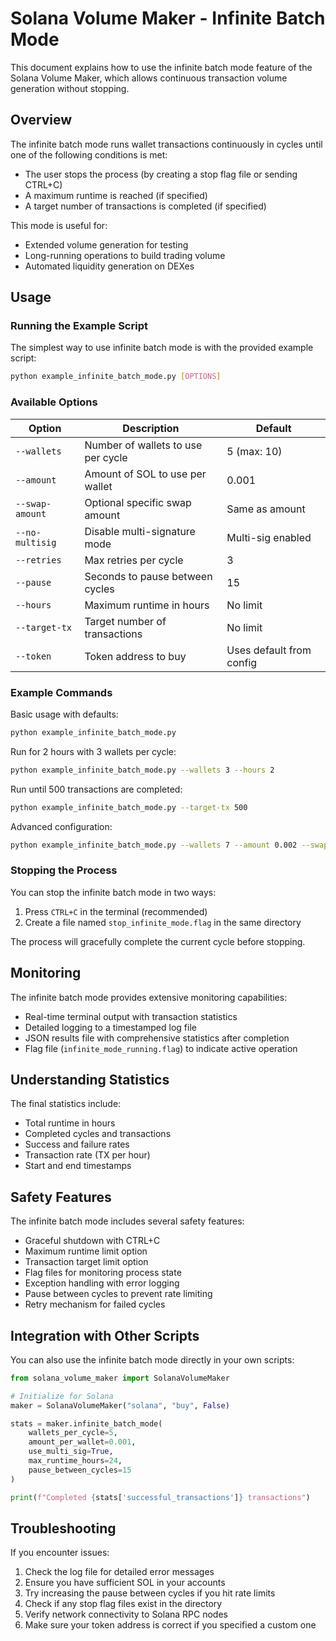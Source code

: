 # Solana Volume Maker - Infinite Batch Mode

This document explains how to use the infinite batch mode feature of the Solana Volume Maker, which allows continuous transaction volume generation without stopping.

## Overview

The infinite batch mode runs wallet transactions continuously in cycles until one of the following conditions is met:
- The user stops the process (by creating a stop flag file or sending CTRL+C)
- A maximum runtime is reached (if specified)
- A target number of transactions is completed (if specified)

This mode is useful for:
- Extended volume generation for testing
- Long-running operations to build trading volume
- Automated liquidity generation on DEXes

## Usage

### Running the Example Script

The simplest way to use infinite batch mode is with the provided example script:

```bash
python example_infinite_batch_mode.py [OPTIONS]
```

### Available Options

| Option | Description | Default |
|--------|-------------|---------|
| `--wallets` | Number of wallets to use per cycle | 5 (max: 10) |
| `--amount` | Amount of SOL to use per wallet | 0.001 |
| `--swap-amount` | Optional specific swap amount | Same as amount |
| `--no-multisig` | Disable multi-signature mode | Multi-sig enabled |
| `--retries` | Max retries per cycle | 3 |
| `--pause` | Seconds to pause between cycles | 15 |
| `--hours` | Maximum runtime in hours | No limit |
| `--target-tx` | Target number of transactions | No limit |
| `--token` | Token address to buy | Uses default from config |

### Example Commands

Basic usage with defaults:
```bash
python example_infinite_batch_mode.py
```

Run for 2 hours with 3 wallets per cycle:
```bash
python example_infinite_batch_mode.py --wallets 3 --hours 2
```

Run until 500 transactions are completed:
```bash
python example_infinite_batch_mode.py --target-tx 500
```

Advanced configuration:
```bash
python example_infinite_batch_mode.py --wallets 7 --amount 0.002 --swap-amount 0.0015 --retries 2 --pause 30 --no-multisig
```

### Stopping the Process

You can stop the infinite batch mode in two ways:

1. Press `CTRL+C` in the terminal (recommended)
2. Create a file named `stop_infinite_mode.flag` in the same directory

The process will gracefully complete the current cycle before stopping.

## Monitoring

The infinite batch mode provides extensive monitoring capabilities:

- Real-time terminal output with transaction statistics
- Detailed logging to a timestamped log file
- JSON results file with comprehensive statistics after completion
- Flag file (`infinite_mode_running.flag`) to indicate active operation

## Understanding Statistics

The final statistics include:

- Total runtime in hours
- Completed cycles and transactions
- Success and failure rates
- Transaction rate (TX per hour)
- Start and end timestamps

## Safety Features

The infinite batch mode includes several safety features:

- Graceful shutdown with CTRL+C
- Maximum runtime limit option
- Transaction target limit option
- Flag files for monitoring process state
- Exception handling with error logging
- Pause between cycles to prevent rate limiting
- Retry mechanism for failed cycles

## Integration with Other Scripts

You can also use the infinite batch mode directly in your own scripts:

```python
from solana_volume_maker import SolanaVolumeMaker

# Initialize for Solana
maker = SolanaVolumeMaker("solana", "buy", False)

stats = maker.infinite_batch_mode(
    wallets_per_cycle=5,
    amount_per_wallet=0.001,
    use_multi_sig=True,
    max_runtime_hours=24,
    pause_between_cycles=15
)

print(f"Completed {stats['successful_transactions']} transactions")
```

## Troubleshooting

If you encounter issues:

1. Check the log file for detailed error messages
2. Ensure you have sufficient SOL in your accounts
3. Try increasing the pause between cycles if you hit rate limits
4. Check if any stop flag files exist in the directory
5. Verify network connectivity to Solana RPC nodes
6. Make sure your token address is correct if you specified a custom one 